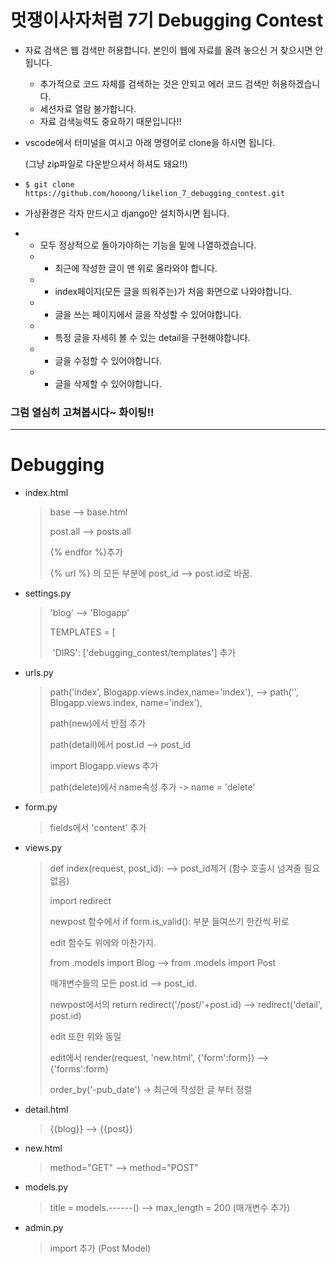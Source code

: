 # 멋쟁이사자처럼 7기 Debugging Contest

- 자료 검색은 웹 검색만 허용합니다. 본인이 웹에 자료를 올려 놓으신 거 찾으시면 안됩니다.
    - 추가적으로 코드 자체를 검색하는 것은 안되고 에러 코드 검색만 허용하겠습니다.
    - 세션자료 열람 불가합니다.
    - 자료 검색능력도 중요하기 때문입니다!!

- vscode에서 터미널을 여시고 아래 명령어로 clone을 하시면 됩니다.

  (그냥 zip파일로 다운받으셔서 하셔도 돼요!!)

- `$ git clone https://github.com/hooong/likelion_7_debugging_contest.git`

- 가상환경은 각자 만드시고 django만 설치하시면 됩니다.

- * 모두 정상적으로 돌아가야하는 기능을 밑에 나열하겠습니다.
  - * 최근에 작성한 글이 맨 위로 올라와야 합니다.
  - * index페이지(모든 글을 띄워주는)가 처음 화면으로 나와야합니다.
  - * 글을 쓰는 페이지에서 글을 작성할 수 있어야합니다.
  - * 특정 글을 자세히 볼 수 있는 detail을 구현해야합니다.
  - * 글을 수정할 수 있어야합니다.
  - * 글을 삭제할 수 있어야합니다.

### 그럼 열심히 고쳐봅시다~ 화이팅!!

----

# Debugging

- index.html

  > base  -->  base.html
  >
  > post.all  -->  posts.all
  >
  > {% endfor %}추가
  >
  > {% url %} 의 모든 부분에 post_id  -->  post.id로 바꿈.

- settings.py

  > 'blog'  -->  'Blogapp'
  >
  > TEMPLATES = [
  >
  > ​        'DIRS': ['debugging_contest/templates'] 추가

- urls.py

  >  path('index', Blogapp.views.index,name='index'),  --> path('', Blogapp.views.index, name='index'),
  >
  > path(new)에서 반점 추가
  >
  > path(detail)에서 post.id  -->  post_id
  >
  > import Blogapp.views 추가
  >
  > path(delete)에서 name속성 추가 -> name = 'delete'

- form.py

  > fields에서 'content' 추가

- views.py

  > def index(request, post_id):   -->  post_id제거 (함수 호출시 넘겨줄 필요없음)
  >
  > import redirect
  >
  > newpost 함수에서 if form.is_valid(): 부분 들여쓰기 한칸씩 뒤로
  >
  > edit 함수도 위에와 마찬가지.
  >
  > from .models import Blog  -->  from .models import Post
  >
  > 매개변수들의 모든 post.id  -->  post_id.
  >
  > newpost에서의 return redirect('/post/'+post.id)   -->  redirect('detail', post.id)
  >
  > edit 또한 위와 동일
  >
  > edit에서 render(request, 'new.html', {'form':form})  -->  {'forms':form}
  >
  > order_by('-pub_date') -> 최근에 작성한 글 부터 정렬

- detail.html

  > {{blog}}  -->  {{post}}

- new.html

  > method="GET"  -->  method="POST"

- models.py

  > title = models.------() --> max_length = 200 (매개변수 추가)

- admin.py

  > import 추가 (Post Model)

